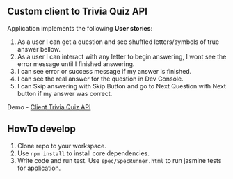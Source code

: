 ## Custom client to Trivia Quiz API

Application implements the following **User stories**:

1. As a user I can get a question and see shuffled letters/symbols of true answer bellow.
2. As a user I can interact with any letter to begin answering, I wont see the error message until I finished answering.
3. I can see error or success message if my answer is finished.
4. I can see the real answer for the question in Dev Console.
5. I can Skip answering with Skip Button and go to Next Question with Next button if my answer was correct.


Demo - [Client Trivia Quiz API](https://danilkuznetsov.github.io/trivia-quiz/)

## HowTo develop
1. Clone repo to your workspace.
2. Use `npm install` to install core dependencies.
3. Write code and run test. Use `spec/SpecRunner.html` to run jasmine tests for application.
